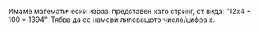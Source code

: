 Имаме математически израз, представен като стринг, от вида: "12x4 + 100 = 1394". Тябва да се намери липсващото число/цифра х.
